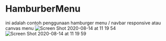 # HamburberMenu
ini adalah contoh penggunaan hamburger menu / navbar responsive atau canvas menu
![Screen Shot 2020-08-14 at 11 19 54](https://user-images.githubusercontent.com/69652948/90213508-2e941d80-de20-11ea-89eb-36cfe1ab2d3a.png)
![Screen Shot 2020-08-14 at 11 19 59](https://user-images.githubusercontent.com/69652948/90213500-2b009680-de20-11ea-9555-43c7ff16fa0b.png)
